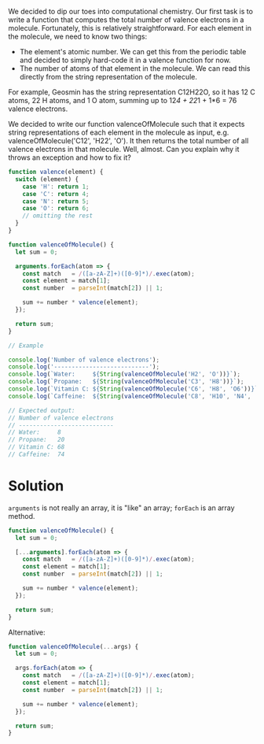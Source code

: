 We decided to dip our toes into computational chemistry. Our first task is to write a function that computes the total number of valence electrons in a molecule. Fortunately, this is relatively straightforward. For each element in the molecule, we need to know two things:

- The element's atomic number. We can get this from the periodic table and decided to simply hard-code it in a valence function for now.
- The number of atoms of that element in the molecule. We can read this directly from the string representation of the molecule.

For example, Geosmin has the string representation C12H22O, so it has 12 C atoms, 22 H atoms, and 1 O atom, summing up to 12*4 + 22*1 + 1*6 = 76 valence electrons.

We decided to write our function valenceOfMolecule such that it expects string representations of each element in the molecule as input, e.g. valenceOfMolecule('C12', 'H22', 'O'). It then returns the total number of all valence electrons in that molecule. Well, almost. Can you explain why it throws an exception and how to fix it?
```js
function valence(element) {
  switch (element) {
    case 'H': return 1;
    case 'C': return 4;
    case 'N': return 5;
    case 'O': return 6;
    // omitting the rest
  }
}

function valenceOfMolecule() {
  let sum = 0;

  arguments.forEach(atom => {
    const match   = /([a-zA-Z]+)([0-9]*)/.exec(atom);
    const element = match[1];
    const number  = parseInt(match[2]) || 1;

    sum += number * valence(element);
  });

  return sum;
}

// Example

console.log('Number of valence electrons');
console.log('---------------------------');
console.log(`Water:     ${String(valenceOfMolecule('H2', 'O'))}`);
console.log(`Propane:   ${String(valenceOfMolecule('C3', 'H8'))}`);
console.log(`Vitamin C: ${String(valenceOfMolecule('C6', 'H8', 'O6'))}`);
console.log(`Caffeine:  ${String(valenceOfMolecule('C8', 'H10', 'N4', 'O2'))}`);

// Expected output:
// Number of valence electrons
// ---------------------------
// Water:     8
// Propane:   20
// Vitamin C: 68
// Caffeine:  74
```

# Solution
`arguments` is not really an array, it is "like" an array; `forEach` is an array method.
```js
function valenceOfMolecule() {
  let sum = 0;

  [...arguments].forEach(atom => {
    const match   = /([a-zA-Z]+)([0-9]*)/.exec(atom); 
    const element = match[1];
    const number  = parseInt(match[2]) || 1;

    sum += number * valence(element);
  });

  return sum;
}
```

Alternative:
```js
function valenceOfMolecule(...args) {
  let sum = 0;

  args.forEach(atom => {
    const match   = /([a-zA-Z]+)([0-9]*)/.exec(atom);
    const element = match[1];
    const number  = parseInt(match[2]) || 1;

    sum += number * valence(element);
  });

  return sum;
}
```